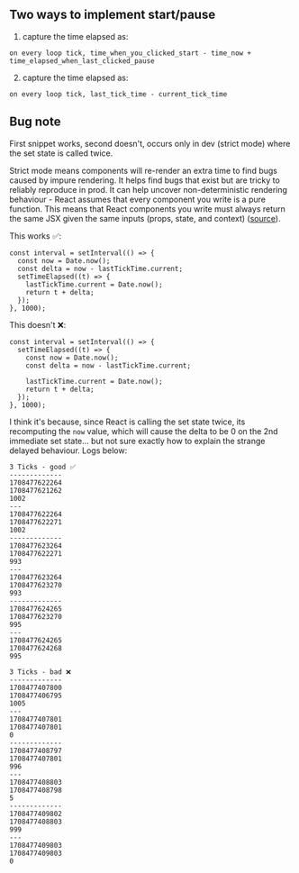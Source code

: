 ## Two ways to implement start/pause

1. capture the time elapsed as:

```
on every loop tick, time_when_you_clicked_start - time_now + time_elapsed_when_last_clicked_pause
```

2. capture the time elapsed as:

```
on every loop tick, last_tick_time - current_tick_time
```

## Bug note

First snippet works, second doesn't, occurs only in dev (strict mode) where the set state is called twice.

Strict mode means components will re-render an extra time to find bugs caused by impure rendering. It helps find bugs that exist but are tricky to reliably reproduce in prod. It can help uncover non-deterministic rendering behaviour - React assumes that every component you write is a pure function. This means that React components you write must always return the same JSX given the same inputs (props, state, and context) ([source](https://react.dev/reference/react/StrictMode#fixing-bugs-found-by-double-rendering-in-development)).

This works ✅:

```tsx
const interval = setInterval(() => {
  const now = Date.now();
  const delta = now - lastTickTime.current;
  setTimeElapsed((t) => {
    lastTickTime.current = Date.now();
    return t + delta;
  });
}, 1000);
```

This doesn't ❌:

```tsx
const interval = setInterval(() => {
  setTimeElapsed((t) => {
    const now = Date.now();
    const delta = now - lastTickTime.current;

    lastTickTime.current = Date.now();
    return t + delta;
  });
}, 1000);
```

I think it's because, since React is calling the set state twice, its recomputing the `now` value, which will cause the delta to be 0 on the 2nd immediate set state... but not sure exactly how to explain the strange delayed behaviour. Logs below:

```
3 Ticks - good ✅
-------------
1708477622264
1708477621262
1002
---
1708477622264
1708477622271
1002
-------------
1708477623264
1708477622271
993
---
1708477623264
1708477623270
993
-------------
1708477624265
1708477623270
995
---
1708477624265
1708477624268
995

3 Ticks - bad ❌
-------------
1708477407800
1708477406795
1005
---
1708477407801
1708477407801
0
-------------
1708477408797
1708477407801
996
---
1708477408803
1708477408798
5
-------------
1708477409802
1708477408803
999
---
1708477409803
1708477409803
0
```
